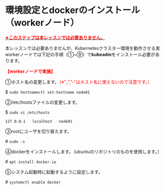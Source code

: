 # 環境設定とdockerのインストール（workerノード）  
<u>**<span style="color: red; ">※このステップは本レッスンでは必要ありません。</span>**</u>  

本レッスンでは必要ありませんが、Kubernetesクラスター環境を動作させる実workerノードでは下記の手順（①~⑨）で**kubeadm**をインストール必要があります。

**<span style="color: red; ">【workerノードで実施】</span>**  

①ホスト名の変更します。<span style="color: red; ">（※”_”,”-”はホスト名に使えないので注意です。）</span>  

$ `sudo hostnamectl set-hostname node01`  

②/etc/hostsファイルの変更します。

$ `sudo vi /etc/hosts`  
```
127.0.0.1   localhost   node01
```

③rootにユーザを切り替えます。  

\# `sudo -s`  

④dockerをインストールします。（ubuntuのリポジトリのものを使用します。）  

\# `apt install docker.io`  

⑤システム起動時に起動するように設定します。  

\# `systemctl enable docker`  

